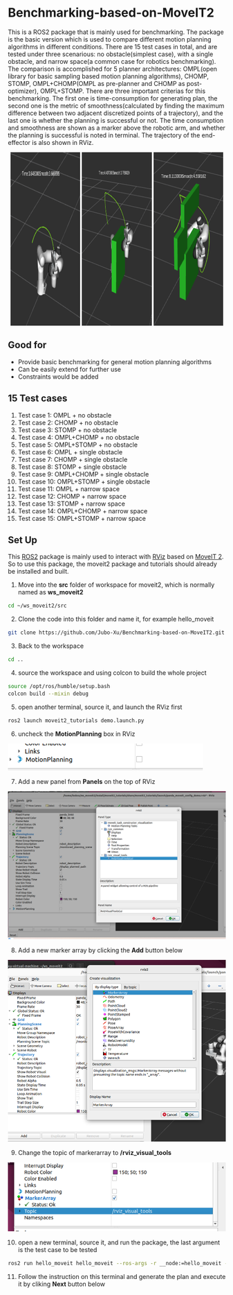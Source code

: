 # Benchmarking-based-on-MoveIT2
This is a ROS2 package that is mainly used for benchmarking. The package is the basic version which is used to compare different motion planning algorithms in different conditions. There are 15 test cases in total, and are tested under three scenarious: no obstacle(simplest case), with a single obstacle, and narrow space(a common case for robotics benchmarking). The comparison is accomplished for 5 planner architectures: OMPL(open library for basic sampling based motion planning algorithms), CHOMP, STOMP, OMPL+CHOMP(OMPL as pre-planner and CHOMP as post-optimizer), OMPL+STOMP. There are three important criterias for this benchmarking. The first one is time-consumption for generating plan, the second one is the metric of smoothness(calculated by finding the maximum difference between two adjacent discretized points of a trajectory), and the last one is whether the planning is successful or not. The time consumption and smoothness are shown as a marker above the robotic arm, and whether the planning is successful is noted in terminal. The trajectory of the end-effector is also shown in RViz.

<p align="middle">
  <img src="/Image_benchmarking/noobstacle.png" width="32%" height="400" />
  <img src="/Image_benchmarking/singleobstacle.png" width="32%" height="400" /> 
  <img src="Image_benchmarking/narrow_space.png" width="32%" height="400" />
</p>

## Good for
* Provide basic benchmarking for general motion planning algorithms
* Can be easily extend for further use
* Constraints would be added

## 15 Test cases
1. Test case 1: OMPL + no obstacle
2. Test case 2: CHOMP + no obstacle
3. Test case 3: STOMP + no obstacle
4. Test case 4: OMPL+CHOMP + no obstacle
5. Test case 5: OMPL+STOMP + no obstacle
6. Test case 6: OMPL + single obstacle
7. Test case 7: CHOMP + single obstacle
8. Test case 8: STOMP + single obstacle
9. Test case 9: OMPL+CHOMP + single obstacle
10. Test case 10: OMPL+STOMP + single obstacle
11. Test case 11: OMPL + narrow space
12. Test case 12: CHOMP + narrow space
13. Test case 13: STOMP + narrow space
14. Test case 14: OMPL+CHOMP + narrow space
15. Test case 15: OMPL+STOMP + narrow space
## Set Up
This [ROS2](https://docs.ros.org/en/humble/Installation/Alternatives/Ubuntu-Install-Binary.html) package is mainly used to interact with [RViz](https://moveit.picknik.ai/humble/doc/tutorials/quickstart_in_rviz/quickstart_in_rviz_tutorial.html) based on [MoveIT 2](https://moveit.ros.org/install-moveit2/binary/). So to use this package, the moveit2 package and tutorials should already be installed and built.

1. Move into the **src** folder of workspace for moveit2, which is normally named as **ws_moveit2**
```bash
cd ~/ws_moveit2/src
```
2. Clone the code into this folder and name it, for example hello_moveit
```bash
git clone https://github.com/Jubo-Xu/Benchmarking-based-on-MoveIT2.git
```
3. Back to the workspace
```bash
cd ..
```
4. source the workspace and using colcon to build the whole project
```bash
source /opt/ros/humble/setup.bash
colcon build --mixin debug
```
5. open another terminal, source it, and launch the RViz first
```bash
ros2 launch moveit2_tutorials demo.launch.py
```
6. uncheck the **MotionPlanning** box in RViz  

![uncheck the MotionPlannign box](https://github.com/Jubo-Xu/Benchmarking-based-on-MoveIT2/blob/master/Image_benchmarking/Screenshot%202023-05-18%20212947.png?raw=true)  

7. Add a new panel from **Panels** on the top of RViz  

![Add a new panel](https://github.com/Jubo-Xu/Benchmarking-based-on-MoveIT2/blob/master/Image_benchmarking/add_panel.png?raw=true)

8. Add a new marker array by clicking the **Add** button below  

![Add marker array](https://github.com/Jubo-Xu/Benchmarking-based-on-MoveIT2/blob/master/Image_benchmarking/addmarkerarray.png?raw=true)

9. Change the topic of markerarray to **/rviz_visual_tools**  

![change the topic of marker array](https://github.com/Jubo-Xu/Benchmarking-based-on-MoveIT2/blob/master/Image_benchmarking/resettopic.png?raw=true)

10. open a new terminal, source it, and run the package, the last argument is the test case to be tested
```bash
ros2 run hello_moveit hello_moveit --ros-args -r __node:=hello_moveit -- <testcase>
```
11. Follow the instruction on this terminal and generate the plan and execute it by cliking **Next** button below

